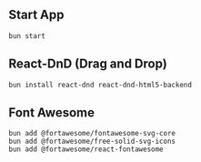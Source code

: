 ## Start App
```shell
bun start
```

## React-DnD (Drag and Drop)
```shell
bun install react-dnd react-dnd-html5-backend
```

## Font Awesome
```shell
bun add @fortawesome/fontawesome-svg-core
bun add @fortawesome/free-solid-svg-icons
bun add @fortawesome/react-fontawesome
```

